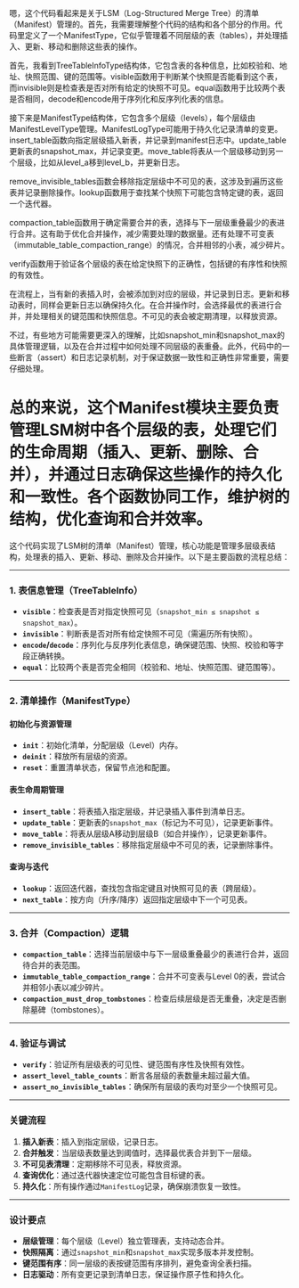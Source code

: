 嗯，这个代码看起来是关于LSM（Log-Structured Merge Tree）的清单（Manifest）管理的。首先，我需要理解整个代码的结构和各个部分的作用。代码里定义了一个ManifestType，它似乎管理着不同层级的表（tables），并处理插入、更新、移动和删除这些表的操作。

首先，我看到TreeTableInfoType结构体，它包含表的各种信息，比如校验和、地址、快照范围、键的范围等。visible函数用于判断某个快照是否能看到这个表，而invisible则是检查表是否对所有给定的快照不可见。equal函数用于比较两个表是否相同，decode和encode用于序列化和反序列化表的信息。

接下来是ManifestType结构体，它包含多个层级（levels），每个层级由ManifestLevelType管理。ManifestLogType可能用于持久化记录清单的变更。insert_table函数向指定层级插入新表，并记录到manifest日志中。update_table更新表的snapshot_max，并记录变更。move_table将表从一个层级移动到另一个层级，比如从level_a移到level_b，并更新日志。

remove_invisible_tables函数会移除指定层级中不可见的表，这涉及到遍历这些表并记录删除操作。lookup函数用于查找某个快照下可能包含特定键的表，返回一个迭代器。

compaction_table函数用于确定需要合并的表，选择与下一层级重叠最少的表进行合并。这有助于优化合并操作，减少需要处理的数据量。还有处理不可变表（immutable_table_compaction_range）的情况，合并相邻的小表，减少碎片。

verify函数用于验证各个层级的表在给定快照下的正确性，包括键的有序性和快照的有效性。

在流程上，当有新的表插入时，会被添加到对应的层级，并记录到日志。更新和移动表时，同样会更新日志以确保持久化。在合并操作时，会选择最优的表进行合并，并处理相关的键范围和快照信息。不可见的表会被定期清理，以释放资源。

不过，有些地方可能需要更深入的理解，比如snapshot_min和snapshot_max的具体管理逻辑，以及在合并过程中如何处理不同层级的表重叠。此外，代码中的一些断言（assert）和日志记录机制，对于保证数据一致性和正确性非常重要，需要仔细处理。

总的来说，这个Manifest模块主要负责管理LSM树中各个层级的表，处理它们的生命周期（插入、更新、删除、合并），并通过日志确保这些操作的持久化和一致性。各个函数协同工作，维护树的结构，优化查询和合并效率。
================================================
这个代码实现了LSM树的清单（Manifest）管理，核心功能是管理多层级表结构，处理表的插入、更新、移动、删除及合并操作。以下是主要函数的流程总结：

---

### **1. 表信息管理（TreeTableInfo）**
- **`visible`**：检查表是否对指定快照可见（`snapshot_min ≤ snapshot ≤ snapshot_max`）。
- **`invisible`**：判断表是否对所有给定快照不可见（需遍历所有快照）。
- **`encode`/`decode`**：序列化与反序列化表信息，确保键范围、快照、校验和等字段正确转换。
- **`equal`**：比较两个表是否完全相同（校验和、地址、快照范围、键范围等）。

---

### **2. 清单操作（ManifestType）**
#### **初始化与资源管理**
- **`init`**：初始化清单，分配层级（Level）内存。
- **`deinit`**：释放所有层级的资源。
- **`reset`**：重置清单状态，保留节点池和配置。

#### **表生命周期管理**
- **`insert_table`**：将表插入指定层级，并记录插入事件到清单日志。
- **`update_table`**：更新表的`snapshot_max`（标记为不可见），记录更新事件。
- **`move_table`**：将表从层级A移动到层级B（如合并操作），记录更新事件。
- **`remove_invisible_tables`**：移除指定层级中不可见的表，记录删除事件。

#### **查询与迭代**
- **`lookup`**：返回迭代器，查找包含指定键且对快照可见的表（跨层级）。
- **`next_table`**：按方向（升序/降序）返回指定层级中下一个可见表。

---

### **3. 合并（Compaction）逻辑**
- **`compaction_table`**：选择当前层级中与下一层级重叠最少的表进行合并，返回待合并的表范围。
- **`immutable_table_compaction_range`**：合并不可变表与Level 0的表，尝试合并相邻小表以减少碎片。
- **`compaction_must_drop_tombstones`**：检查后续层级是否无重叠，决定是否删除墓碑（tombstones）。

---

### **4. 验证与调试**
- **`verify`**：验证所有层级表的可见性、键范围有序性及快照有效性。
- **`assert_level_table_counts`**：断言各层级的表数量未超过最大值。
- **`assert_no_invisible_tables`**：确保所有层级的表均对至少一个快照可见。

---

### **关键流程**
1. **插入新表**：插入到指定层级，记录日志。
2. **合并触发**：当层级表数量达到阈值时，选择最优表合并到下一层级。
3. **不可见表清理**：定期移除不可见表，释放资源。
4. **查询优化**：通过迭代器快速定位可能包含目标键的表。
5. **持久化**：所有操作通过`ManifestLog`记录，确保崩溃恢复一致性。

---

### **设计要点**
- **层级管理**：每个层级（Level）独立管理表，支持动态合并。
- **快照隔离**：通过`snapshot_min`和`snapshot_max`实现多版本并发控制。
- **键范围有序**：同一层级的表按键范围有序排列，避免查询全表扫描。
- **日志驱动**：所有变更记录到清单日志，保证操作原子性和持久化。